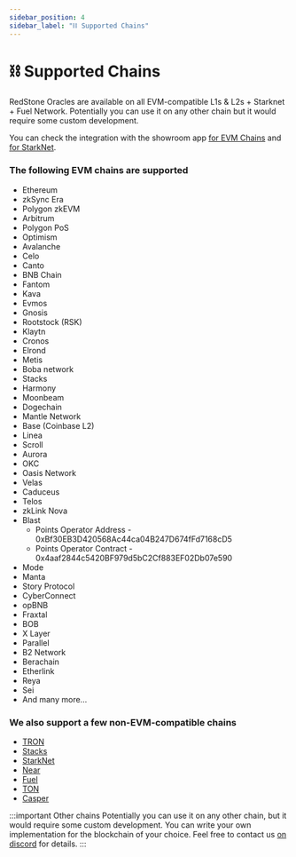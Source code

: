 ```yaml
---
sidebar_position: 4
sidebar_label: "⛓ Supported Chains"
---
```


# ⛓ Supported Chains

RedStone Oracles are available on all EVM-compatible L1s & L2s + Starknet + Fuel Network. Potentially you can use it on any other chain but it would require some custom development.

You can check the integration with the showroom app [for EVM Chains](https://showroom.redstone.finance/) and [for StarkNet](https://starknet-showroom.redstone.finance/).

### The following EVM chains are supported

- Ethereum
- zkSync Era
- Polygon zkEVM
- Arbitrum
- Polygon PoS
- Optimism
- Avalanche
- Celo
- Canto
- BNB Chain
- Fantom
- Kava
- Evmos
- Gnosis
- Rootstock (RSK)
- Klaytn
- Cronos
- Elrond
- Metis
- Boba network
- Stacks
- Harmony
- Moonbeam
- Dogechain
- Mantle Network
- Base (Coinbase L2)
- Linea
- Scroll
- Aurora
- OKC
- Oasis Network
- Velas
- Caduceus
- Telos
- zkLink Nova
- Blast
  - Points Operator Address - 0xBf30EB3D420568Ac44ca04B247D674fFd7168cD5
  - Points Operator Contract - 0x4aaf2844c5420BF979d5bC2Cf883EF02Db07e590
- Mode
- Manta
- Story Protocol
- CyberConnect
- opBNB
- Fraxtal
- BOB
- X Layer
- Parallel
- B2 Network
- Berachain
- Etherlink
- Reya
- Sei
- And many more...

### We also support a few non-EVM-compatible chains

- [TRON](https://github.com/redstone-finance/redstone-tron-integration)
- [Stacks](https://stacks.org/redstone)
- [StarkNet](https://github.com/redstone-finance/redstone-oracles-monorepo/tree/main/packages/starknet-connector)
- [Near](https://github.com/redstone-finance/redstone-near-connectors)
- [Fuel](https://github.com/redstone-finance/redstone-oracles-monorepo/tree/main/packages/fuel-connector/README.md)
- [TON](https://github.com/redstone-finance/redstone-oracles-monorepo/tree/main/packages/ton-connector/README.md)
- [Casper](https://github.com/redstone-finance/redstone-oracles-monorepo/tree/main/packages/casper-connector/README.md)

:::important Other chains
Potentially you can use it on any other chain, but it would require some custom development.
You can write your own implementation for the blockchain of your choice. Feel free to contact us [on discord](https://redstone.finance/discord) for details.
:::
